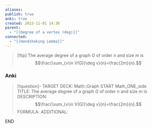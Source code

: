 ```yaml
---
aliases: 
publish: true
anki: true
created: 2023-11-01 14:36
parent:
  - "[[Degree of a vertex (deg)]]"
connected:
  - "[[Handshaking Lemma]]"
---
```


> [!tip] The average degree of a graph $G$ of order $n$ and size $m$ is
> $$\frac{\sum_{v\in V(G)}\deg v}{n}=\frac{2m}{n}.$$

### Anki
> [!question]-
TARGET DECK: Math::Graph
START
Math_ONE_side
TITLE: The average degree of a graph $G$ of order $n$ and size $m$ is
DESCRIPTION: $$\frac{\sum_{v\in V(G)}\deg v}{n}=\frac{2m}{n}.$$
FORMULA: 
ADDITIONAL:
<!--ID: 1699170504197-->
END














